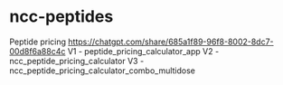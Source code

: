 # ncc-peptides
Peptide pricing
https://chatgpt.com/share/685a1f89-96f8-8002-8dc7-00d8f6a88c4c
V1 - peptide_pricing_calculator_app
V2 - ncc_peptide_pricing_calculator
V3 - ncc_peptide_pricing_calculator_combo_multidose
